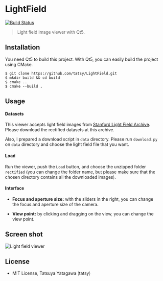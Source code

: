 LightField
==========

[![Build Status](https://travis-ci.org/tatsy/LightField.svg?branch=development)](https://travis-ci.org/tatsy/LightField)

> Light field image viewer with Qt5.

## Installation

You need Qt5 to build this project. With Qt5, you can easily build the project using CMake.

```shell
$ git clone https://github.com/tatsy/LightField.git
$ mkdir build && cd build
$ cmake ..
$ cmake --build .
```

## Usage

#### Datasets

This viewer accepts light field images from [Stanford Light Field Archive](http://lightfield.stanford.edu/lfs.html). Please download the rectified datasets at this archive.

Also, I prepared a download script in ``data`` directory. Please run ``download.py`` on ``data`` directory and choose the light field file that you want.


#### Load

Run the viewer, push the ```Load``` button, and choose the unzipped folder ```rectified``` (you can change the folder name, but please make sure that the chosen directory contains all the downloaded images).

#### Interface

* **Focus and aperture size:** with the sliders in the right, you can change the focus and aperture size of the camera.

* **View point:** by clicking and dragging on the view, you can change the view point.

## Screen shot

![Light field viewer](output/light_field_output.jpg)

## License

* MIT License, Tatsuya Yatagawa (tatsy)
